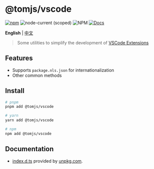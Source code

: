 # @tomjs/vscode

[![npm](https://img.shields.io/npm/v/@tomjs/vscode)](https://www.npmjs.com/package/@tomjs/vscode) ![node-current (scoped)](https://img.shields.io/node/v/@tomjs/vscode) ![NPM](https://img.shields.io/npm/l/@tomjs/vscode) [![Docs](https://img.shields.io/badge/API-unpkg-orange)](https://www.unpkg.com/browse/@tomjs/vscode/dist/index.d.ts)

**English** | [中文](./README.zh_CN.md)

> Some utilities to simplify the development of [VSCode Extensions](https://marketplace.visualstudio.com/VSCode)

## Features

- Supports `package.nls.json` for internationalization
- Other common methods

## Install

```bash
# pnpm
pnpm add @tomjs/vscode

# yarn
yarn add @tomjs/vscode

# npm
npm add @tomjs/vscode
```

## Documentation

- [index.d.ts](https://www.unpkg.com/browse/@tomjs/vscode/dist/index.d.ts) provided by [unpkg.com](https://www.unpkg.com).

